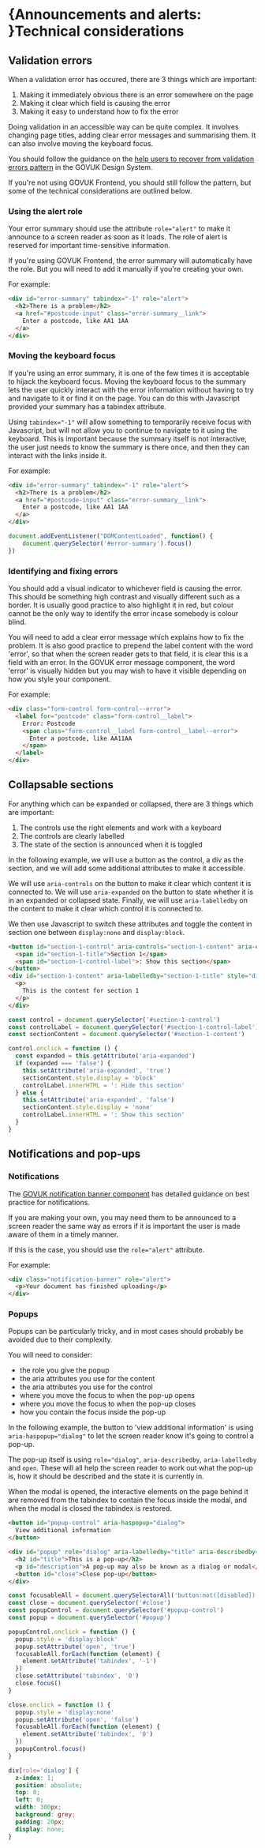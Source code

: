 # {Announcements and alerts: }Technical considerations

## Validation errors
When a validation error has occured, there are 3 things which are important:
1. Making it immediately obvious there is an error somewhere on the page
2. Making it clear which field is causing the error
3. Making it easy to understand how to fix the error

Doing validation in an accessible way can be quite complex. It involves changing page titles, adding clear error messages and summarising them. It can also involve moving the keyboard focus. 

You should follow the guidance on the [help users to recover from validation errors pattern](https://design-system.service.gov.uk/patterns/validation/) in the GOVUK Design System.

If you're not using GOVUK Frontend, you should still follow the pattern, but some of the technical considerations are outlined below.


### Using the alert role
Your error summary should use the attribute `role="alert"` to make it announce to a screen reader as soon as it loads. The role of alert is reserved for important time-sensitive information.

If you're using GOVUK Frontend, the error summary will automatically have the role. But you will need to add it manually if you're creating your own.

For example:
```html
<div id="error-summary" tabindex="-1" role="alert">
  <h2>There is a problem</h2>
  <a href="#postcode-input" class="error-summary__link">
    Enter a postcode, like AA1 1AA
  </a>
</div>
```

### Moving the keyboard focus
If you're using an error summary, it is one of the few times it is acceptable to hijack the keyboard focus. Moving the keyboard focus to the summary lets the user quickly interact with the error information without having to try and navigate to it or find it on the page. You can do this with Javascript provided your summary has a tabindex attribute.

Using `tabindex="-1"` will allow something to temporarily receive focus with Javascript, but will not allow you to continue to navigate to it using the keyboard. This is important because the summary itself is not interactive, the user just needs to know the summary is there once, and then they can interact with the links inside it.

For example:
```html
<div id="error-summary" tabindex="-1" role="alert">
  <h2>There is a problem</h2>
  <a href="#postcode-input" class="error-summary__link">
    Enter a postcode, like AA1 1AA
  </a>
</div>
```
```js
document.addEventListener("DOMContentLoaded", function() { 
    document.querySelector('#error-summary').focus()
})
```

### Identifying and fixing errors
You should add a visual indicator to whichever field is causing the error. This should be something high contrast and visually different such as a border. It is usually good practice to also highlight it in red, but colour cannot be the only way to identify the error incase somebody is colour blind.

You will need to add a clear error message which explains how to fix the problem. It is also good practice to prepend the label content with the word 'error', so that when the screen reader gets to that field, it is clear this is a field with an error. In the GOVUK error message component, the word 'error' is visually hidden but you may wish to have it visible depending on how you style your component.

For example:
```html
<div class="form-control form-control--error">
  <label for="postcode" class="form-control__label">
    Error: Postcode
    <span class="form-control__label form-control__label--error">
      Enter a postcode, like AA11AA
    </span>
  </label>
</div>
```

## Collapsable sections
For anything which can be expanded or collapsed, there are 3 things which are important:

1. The controls use the right elements and work with a keyboard
2. The controls are clearly labelled
3. The state of the section is announced when it is toggled

In the following example, we will use a button as the control, a div as the section, and we will add some additional attributes to make it accessible. 

We will use `aria-controls` on the button to make it clear which content it is connected to. We will use `aria-expanded` on the button to state whether it is in an expanded or collapsed state. Finally, we will use `aria-labelledby` on the content to make it clear which control it is connected to.

We then use Javascript to switch these attributes and toggle the content in section one between `display:none` and `display:block`.

```html
<button id="section-1-control" aria-controls="section-1-content" aria-expanded="false">
  <span id="section-1-title">Section 1</span>
  <span id="section-1-control-label">: Show this section</span>
</button>
<div id="section-1-content" aria-labelledby="section-1-title" style="display:none">
  <p>
    This is the content for section 1
  </p>
</div>
```
```js
const control = document.querySelector('#section-1-control')
const controlLabel = document.querySelector('#section-1-control-label')
const sectionContent = document.querySelector('#section-1-content')

control.onclick = function () {
  const expanded = this.getAttribute('aria-expanded')
  if (expanded === 'false') {
    this.setAttribute('aria-expanded', 'true')
  	sectionContent.style.display = 'block'
  	controlLabel.innerHTML = ': Hide this section'
  } else {
    this.setAttribute('aria-expanded', 'false')
    sectionContent.style.display = 'none'
    controlLabel.innerHTML = ': Show this section'
  }
}
```

## Notifications and pop-ups

### Notifications
The [GOVUK notification banner component](https://design-system.service.gov.uk/components/notification-banner/) has detailed guidance on best practice for notifications.

If you are making your own, you may need them to be announced to a screen reader the same way as errors if it is important the user is made aware of them in a timely manner.

If this is the case, you should use the `role="alert"` attribute.

For example:
```html
<div class="notification-banner" role="alert">
  <p>Your document has finished uploading</p>
</div>
```

### Popups
Popups can be particularly tricky, and in most cases should probably be avoided due to their complexity. 

You will need to consider:
- the role you give the popup
- the aria attributes you use for the content
- the aria attributes you use for the control
- where you move the focus to when the pop-up opens
- where you move the focus to when the pop-up closes
- how you contain the focus inside the pop-up

In the following example, the button to 'view additional information' is using `aria-haspopup="dialog"` to let the screen reader know it's going to control a pop-up.

The pop-up itself is using `role="dialog"`, `aria-describedby`, `aria-labelledby` and `open`. These will all help the screen reader to work out what the pop-up is, how it should be described and the state it is currently in.

When the modal is opened, the interactive elements on the page behind it are removed from the tabindex to contain the focus inside the modal, and when the modal is closed the tabindex is restored.

```html
<button id="popup-control" aria-haspopup="dialog">
  View additional information
</button>

<div id="popup" role="dialog" aria-labelledby="title" aria-describedby="description" open="false">
  <h2 id="title">This is a pop-up</h2>
  <p id="description">A pop-up may also be known as a dialog or modal</p>
  <button id="close">Close pop-up</button>
</div>
```
```js
const focusableAll = document.querySelectorAll('button:not([disabled])')
const close = document.querySelector('#close')
const popupControl = document.querySelector('#popup-control')
const popup = document.querySelector('#popup')

popupControl.onclick = function () {
  popup.style = 'display:block'
  popup.setAttribute('open', 'true')
  focusableAll.forEach(function (element) {
    element.setAttribute('tabindex', '-1')
  })
  close.setAttribute('tabindex', '0')
  close.focus()
}

close.onclick = function () {
  popup.style = 'display:none'
  popup.setAttribute('open', 'false')
  focusableAll.forEach(function (element) {
    element.setAttribute('tabindex', '0')
  })
  popupControl.focus()
}

```
```css
div[role='dialog'] {
  z-index: 1;
  position: absolute;
  top: 0;
  left: 0;
  width: 300px;
  background: grey;
  padding: 20px;
  display: none;
}
```